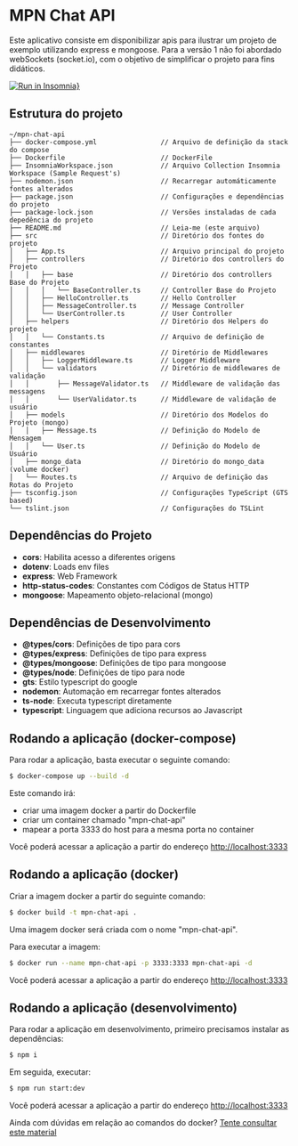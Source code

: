 # MPN Chat API

Este aplicativo consiste em disponibilizar apis para ilustrar um projeto de exemplo utilizando express e mongoose.
Para a versão 1 não foi abordado webSockets (socket.io), com o objetivo de simplificar o projeto para fins didáticos.

[![Run in Insomnia}](https://insomnia.rest/images/run.svg)](https://insomnia.rest/run/?label=MPN%20Chat%20Sample&uri=https%3A%2F%2Fraw.githubusercontent.com%2Fjfollmann%2Fmpn-chat-api-sample%2Fmaster%2FInsomniaWorkspace.json)

## Estrutura do projeto

```
~/mpn-chat-api
├── docker-compose.yml                // Arquivo de definição da stack do compose
├── Dockerfile                        // DockerFile
├── InsomniaWorkspace.json            // Arquivo Collection Insomnia Workspace (Sample Request's)
├── nodemon.json                      // Recarregar automáticamente fontes alterados
├── package.json                      // Configurações e dependências do projeto
├── package-lock.json                 // Versões instaladas de cada depedência do projeto
├── README.md                         // Leia-me (este arquivo)
├── src                               // Diretório dos fontes do projeto
│   ├── App.ts                        // Arquivo principal do projeto
│   ├── controllers                   // Diretório dos controllers do Projeto
│   │   ├── base                      // Diretório dos controllers Base do Projeto
│   │   │   └── BaseController.ts     // Controller Base do Projeto
│   │   ├── HelloController.ts        // Hello Controller
│   │   ├── MessageController.ts      // Message Controller
│   │   └── UserController.ts         // User Controller
│   ├── helpers                       // Diretório dos Helpers do projeto
│   │   └── Constants.ts              // Arquivo de definição de constantes
│   ├── middlewares                   // Diretório de Middlewares
│   │   ├── LoggerMiddleware.ts       // Logger Middleware
│   │   └── validators                // Diretório de middlewares de validação
│   │       ├── MessageValidator.ts   // Middleware de validação das messagens
│   │       └── UserValidator.ts      // Middleware de validação de usuário
│   ├── models                        // Diretório dos Modelos do Projeto (mongo)
│   │   ├── Message.ts                // Definição do Modelo de Mensagem
│   │   └── User.ts                   // Definição do Modelo de Usuário
│   ├── mongo_data                    // Diretório do mongo_data (volume docker)
│   └── Routes.ts                     // Arquivo de definição das Rotas do Projeto
├── tsconfig.json                     // Configurações TypeScript (GTS based)
└── tslint.json                       // Configurações do TSLint
```

## Dependências do Projeto

  * **cors**: Habilita acesso a diferentes origens
  * **dotenv**: Loads env files
  * **express**: Web Framework
  * **http-status-codes**: Constantes com Códigos de Status HTTP
  * **mongoose**: Mapeamento objeto-relacional (mongo)

## Dependências de Desenvolvimento

  * **@types/cors**: Definições de tipo para cors
  * **@types/express**: Definições de tipo para express
  * **@types/mongoose**: Definições de tipo para mongoose
  * **@types/node**: Definições de tipo para node
  * **gts**: Estilo typescript do google
  * **nodemon**: Automação em recarregar fontes alterados
  * **ts-node**: Executa typescript diretamente
  * **typescript**: Linguagem que adiciona recursos ao Javascript

## Rodando a aplicação (docker-compose)

Para rodar a aplicação, basta executar o seguinte comando:

```bash
$ docker-compose up --build -d
```

Este comando irá:
  * criar uma imagem docker a partir do Dockerfile
  * criar um container chamado "mpn-chat-api"
  * mapear a porta 3333 do host para a mesma porta no container

Você poderá acessar a aplicação a partir do endereço [http://localhost:3333](http://localhost:3333)

## Rodando a aplicação (docker)

Criar a imagem docker a partir do seguinte comando:

```bash
$ docker build -t mpn-chat-api .
```

Uma imagem docker será criada com o nome "mpn-chat-api".

Para executar a imagem:

```bash
$ docker run --name mpn-chat-api -p 3333:3333 mpn-chat-api -d
```

Você poderá acessar a aplicação a partir do endereço [http://localhost:3333](http://localhost:3333)

## Rodando a aplicação (desenvolvimento)

Para rodar a aplicação em desenvolvimento, primeiro precisamos instalar as dependências:

```bash
$ npm i
```

Em seguida, executar:

```bash
$ npm run start:dev
```

Você poderá acessar a aplicação a partir do endereço [http://localhost:3333](http://localhost:3333)


Ainda com dúvidas em relação ao comandos do docker? [Tente consultar este material](https://gist.github.com/jfollmann/f409defd29e2de689963a2edae5172e8)
